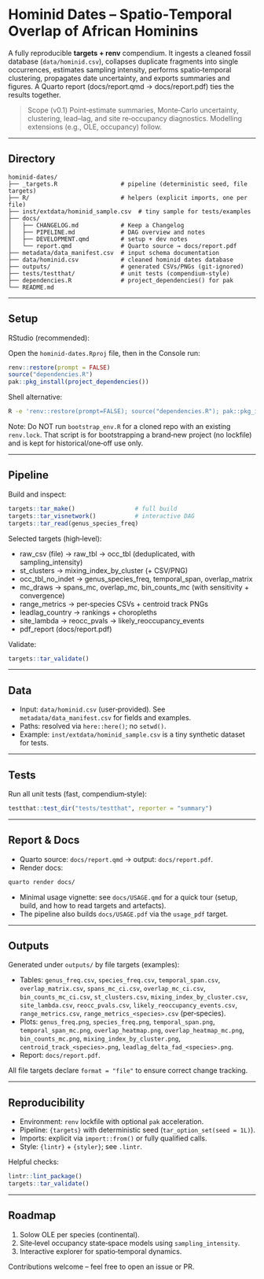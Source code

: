 
# Hominid Dates – Spatio‑Temporal Overlap of African Hominins

A fully reproducible **targets + renv** compendium. It ingests a cleaned fossil database (`data/hominid.csv`), collapses duplicate fragments into single occurrences, estimates sampling intensity, performs spatio‑temporal clustering, propagates date uncertainty, and exports summaries and figures. A Quarto report (docs/report.qmd → docs/report.pdf) ties the results together.

> Scope (v0.1)
> Point‑estimate summaries, Monte‑Carlo uncertainty, clustering, lead–lag, and site re‑occupancy diagnostics. Modelling extensions (e.g., OLE, occupancy) follow.

---

## Directory

```
hominid-dates/
├── _targets.R                  # pipeline (deterministic seed, file targets)
├── R/                          # helpers (explicit imports, one per file)
├── inst/extdata/hominid_sample.csv  # tiny sample for tests/examples
├── docs/
│   ├── CHANGELOG.md            # Keep a Changelog
│   ├── PIPELINE.md             # DAG overview and notes
│   ├── DEVELOPMENT.qmd         # setup + dev notes
│   └── report.qmd              # Quarto source → docs/report.pdf
├── metadata/data_manifest.csv  # input schema documentation
├── data/hominid.csv            # cleaned hominid dates database
├── outputs/                    # generated CSVs/PNGs (git‑ignored)
├── tests/testthat/             # unit tests (compendium‑style)
├── dependencies.R              # project_dependencies() for pak
└── README.md
```

---

## Setup

RStudio (recommended):

Open the `hominid-dates.Rproj` file, then in the Console run:

```r
renv::restore(prompt = FALSE)
source("dependencies.R")
pak::pkg_install(project_dependencies())
```

Shell alternative:

```bash
R -e 'renv::restore(prompt=FALSE); source("dependencies.R"); pak::pkg_install(project_dependencies())'
```

Note: Do NOT run `bootstrap_env.R` for a cloned repo with an existing `renv.lock`.
That script is for bootstrapping a brand‑new project (no lockfile) and is kept for
historical/one‑off use only.

---

## Pipeline

Build and inspect:

```r
targets::tar_make()                 # full build
targets::tar_visnetwork()           # interactive DAG
targets::tar_read(genus_species_freq)
```

Selected targets (high‑level):

- raw_csv (file) → raw_tbl → occ_tbl (deduplicated, with sampling_intensity)
- st_clusters → mixing_index_by_cluster (+ CSV/PNG)
- occ_tbl_no_indet → genus_species_freq, temporal_span, overlap_matrix
- mc_draws → spans_mc, overlap_mc, bin_counts_mc (with sensitivity + convergence)
- range_metrics → per‑species CSVs + centroid track PNGs
- leadlag_country → rankings + choropleths
- site_lambda → reocc_pvals → likely_reoccupancy_events
- pdf_report (docs/report.pdf)

Validate:

```r
targets::tar_validate()
```

---

## Data

- Input: `data/hominid.csv` (user‑provided). See `metadata/data_manifest.csv` for fields and examples.
- Paths: resolved via `here::here()`; no `setwd()`.
- Example: `inst/extdata/hominid_sample.csv` is a tiny synthetic dataset for tests.

---

## Tests

Run all unit tests (fast, compendium‑style):

```r
testthat::test_dir("tests/testthat", reporter = "summary")
```

---

## Report & Docs

- Quarto source: `docs/report.qmd` → output: `docs/report.pdf`.
- Render docs:

```bash
quarto render docs/
```

- Minimal usage vignette: see `docs/USAGE.qmd` for a quick tour (setup, build, and how to read targets and artefacts).
 - The pipeline also builds `docs/USAGE.pdf` via the `usage_pdf` target.

---

## Outputs

Generated under `outputs/` by file targets (examples):

- Tables: `genus_freq.csv`, `species_freq.csv`, `temporal_span.csv`, `overlap_matrix.csv`,
  `spans_mc_ci.csv`, `overlap_mc_ci.csv`, `bin_counts_mc_ci.csv`,
  `st_clusters.csv`, `mixing_index_by_cluster.csv`, `site_lambda.csv`,
  `reocc_pvals.csv`, `likely_reoccupancy_events.csv`, `range_metrics.csv`,
  `range_metrics_<species>.csv` (per‑species).
- Plots: `genus_freq.png`, `species_freq.png`, `temporal_span.png`,
  `temporal_span_mc.png`, `overlap_heatmap.png`, `overlap_heatmap_mc.png`,
  `bin_counts_mc.png`, `mixing_index_by_cluster.png`,
  `centroid_track_<species>.png`, `leadlag_delta_fad_<species>.png`.
- Report: `docs/report.pdf`.

All file targets declare `format = "file"` to ensure correct change tracking.

---

## Reproducibility

- Environment: `renv` lockfile with optional `pak` acceleration.
- Pipeline: `{targets}` with deterministic seed (`tar_option_set(seed = 1L)`).
- Imports: explicit via `import::from()` or fully qualified calls.
- Style: `{lintr}` + `{styler}`; see `.lintr`.

Helpful checks:

```r
lintr::lint_package()
targets::tar_validate()
```

---

## Roadmap

1. Solow OLE per species (continental).
2. Site‑level occupancy state‑space models using `sampling_intensity`.
3. Interactive explorer for spatio‑temporal dynamics.

Contributions welcome – feel free to open an issue or PR.
